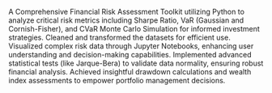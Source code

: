 A Comprehensive Financial Risk Assessment Toolkit utilizing Python to analyze critical risk metrics including Sharpe Ratio, VaR (Gaussian and Cornish-Fisher), and CVaR Monte Carlo Simulation for informed investment strategies.
Cleaned and transformed the datasets for efficient use.
Visualized complex risk data through Jupyter Notebooks, enhancing user understanding and decision-making capabilities.
Implemented advanced statistical tests (like Jarque-Bera) to validate data normality, ensuring robust financial analysis.
Achieved insightful drawdown calculations and wealth index assessments to empower portfolio management decisions.
